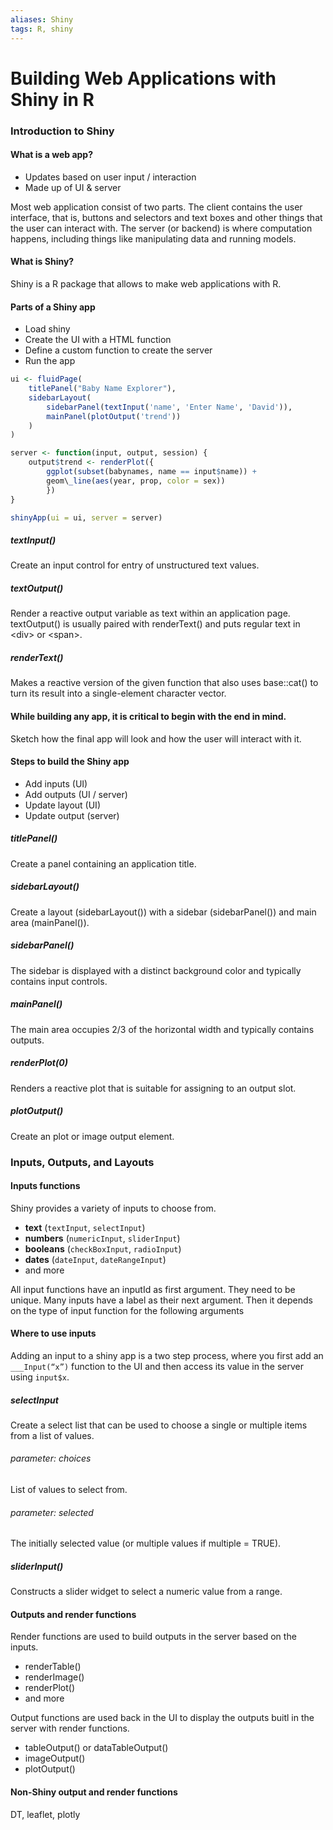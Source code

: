 ```yaml
---
aliases: Shiny
tags: R, shiny
---
```


# Building Web Applications with Shiny in R
### Introduction to Shiny
#### What is a web app?
* Updates based on user input / interaction
* Made up of UI & server

Most web application consist of two parts. The client contains the user interface, that is, buttons and selectors and text boxes and other things that the user can interact with. The server (or backend) is where computation happens, including things like manipulating data and running models.

#### What is Shiny?
Shiny is a R package that allows to make web applications with R.

#### Parts of a Shiny app
* Load shiny
* Create the UI with a HTML function
* Define a custom function to create the server
* Run the app

```R
ui <- fluidPage(
	titlePanel("Baby Name Explorer"),
	sidebarLayout(
 		sidebarPanel(textInput('name', 'Enter Name', 'David')),
		mainPanel(plotOutput('trend'))
 	)
)

server <- function(input, output, session) {
	output$trend <- renderPlot({
		ggplot(subset(babynames, name == input$name)) +
 		geom\_line(aes(year, prop, color = sex))
 		})
}

shinyApp(ui = ui, server = server)
```

##### textInput()
Create an input control for entry of unstructured text values.

##### textOutput()
Render a reactive output variable as text within an application page. textOutput() is usually paired with renderText() and puts regular text in \<div> or \<span>.
	
##### renderText()
Makes a reactive version of the given function that also uses base::cat() to turn its result into a single-element character vector.

#### While building any app, it is critical to begin with the end in mind.
Sketch how the final app will look and how the user will interact with it.

#### Steps to build the Shiny app
* Add inputs (UI)
* Add outputs (UI / server)
* Update layout (UI)
* Update output (server)

##### titlePanel()
Create a panel containing an application title.

##### sidebarLayout()
Create a layout (sidebarLayout()) with a sidebar (sidebarPanel()) and main area (mainPanel()).

##### sidebarPanel()
The sidebar is displayed with a distinct background color and typically contains input controls. 

##### mainPanel()
The main area occupies 2/3 of the horizontal width and typically contains outputs.

##### renderPlot(0)
Renders a reactive plot that is suitable for assigning to an output slot.

##### plotOutput()
Create an plot or image output element.

### Inputs, Outputs, and Layouts
#### Inputs functions
Shiny provides a variety of inputs to choose from.
* **text** (`textInput`, `selectInput`)
* **numbers** (`numericInput`, `sliderInput`)
* **booleans** (`checkBoxInput`, `radioInput`)
* **dates** (`dateInput`, `dateRangeInput`)
* and more

All input functions have an inputId as first argument. They need to be unique.
Many inputs have a label as their next argument.
Then it depends on the type of input function for the following arguments

#### Where to use inputs
Adding an input to a shiny app is a two step process, where you first add an `___Input(“x”)` function to the UI and then access its value in the server using `input$x`.

##### selectInput
Create a select list that can be used to choose a single or multiple items from a list of values.

###### parameter: choices
List of values to select from. 

###### parameter: selected	
The initially selected value (or multiple values if multiple = TRUE). 

##### sliderInput()
Constructs a slider widget to select a numeric value from a range.

#### Outputs and render functions
Render functions are used to build outputs in the server based on the inputs.
* renderTable()
* renderImage()
* renderPlot()
* and more

Output functions are used back in the UI to display the outputs buitl in the server with render functions.
* tableOutput() or dataTableOutput()
* imageOutput()
* plotOutput()

#### Non-Shiny output and render functions
DT, leaflet, plotly

